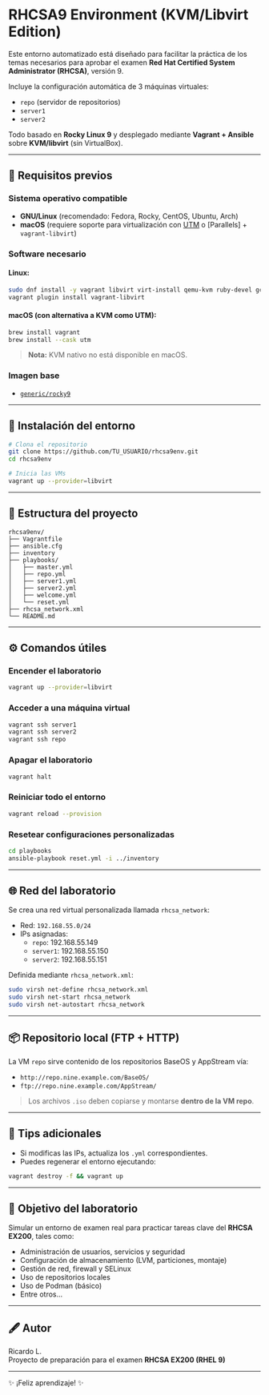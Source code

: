 # RHCSA9 Environment (KVM/Libvirt Edition)

Este entorno automatizado está diseñado para facilitar la práctica de los temas necesarios para aprobar el examen **Red Hat Certified System Administrator (RHCSA)**, versión 9.

Incluye la configuración automática de 3 máquinas virtuales:

- `repo` (servidor de repositorios)
- `server1`
- `server2`

Todo basado en **Rocky Linux 9** y desplegado mediante **Vagrant + Ansible** sobre **KVM/libvirt** (sin VirtualBox).

---

## 🔧 Requisitos previos

### Sistema operativo compatible

- **GNU/Linux** (recomendado: Fedora, Rocky, CentOS, Ubuntu, Arch)
- **macOS** (requiere soporte para virtualización con [UTM](https://mac.getutm.app/) o [Parallels] + `vagrant-libvirt`)

### Software necesario

#### Linux:

```bash
sudo dnf install -y vagrant libvirt virt-install qemu-kvm ruby-devel gcc make libvirt-devel
vagrant plugin install vagrant-libvirt
```

#### macOS (con alternativa a KVM como UTM):

```bash
brew install vagrant
brew install --cask utm
```

> **Nota:** KVM nativo no está disponible en macOS.

### Imagen base

- [`generic/rocky9`](https://app.vagrantup.com/generic/boxes/rocky9)

---

## 🚀 Instalación del entorno

```bash
# Clona el repositorio
git clone https://github.com/TU_USUARIO/rhcsa9env.git
cd rhcsa9env

# Inicia las VMs
vagrant up --provider=libvirt
```

---

## 📁 Estructura del proyecto

```
rhcsa9env/
├── Vagrantfile
├── ansible.cfg
├── inventory
├── playbooks/
│   ├── master.yml
│   ├── repo.yml
│   ├── server1.yml
│   ├── server2.yml
│   ├── welcome.yml
│   └── reset.yml
├── rhcsa_network.xml
└── README.md
```

---

## ⚙️ Comandos útiles

### Encender el laboratorio

```bash
vagrant up --provider=libvirt
```

### Acceder a una máquina virtual

```bash
vagrant ssh server1
vagrant ssh server2
vagrant ssh repo
```

### Apagar el laboratorio

```bash
vagrant halt
```

### Reiniciar todo el entorno

```bash
vagrant reload --provision
```

### Resetear configuraciones personalizadas

```bash
cd playbooks
ansible-playbook reset.yml -i ../inventory
```

---

## 🌐 Red del laboratorio

Se crea una red virtual personalizada llamada `rhcsa_network`:

- Red: `192.168.55.0/24`
- IPs asignadas:
  - `repo`: 192.168.55.149
  - `server1`: 192.168.55.150
  - `server2`: 192.168.55.151

Definida mediante `rhcsa_network.xml`:

```bash
sudo virsh net-define rhcsa_network.xml
sudo virsh net-start rhcsa_network
sudo virsh net-autostart rhcsa_network
```

---

## 📦 Repositorio local (FTP + HTTP)

La VM `repo` sirve contenido de los repositorios BaseOS y AppStream vía:

- `http://repo.nine.example.com/BaseOS/`
- `ftp://repo.nine.example.com/AppStream/`

> Los archivos `.iso` deben copiarse y montarse **dentro de la VM repo**.

---

## 🧽 Tips adicionales

- Si modificas las IPs, actualiza los `.yml` correspondientes.
- Puedes regenerar el entorno ejecutando:

```bash
vagrant destroy -f && vagrant up
```

---

## 🧠 Objetivo del laboratorio

Simular un entorno de examen real para practicar tareas clave del **RHCSA EX200**, tales como:

- Administración de usuarios, servicios y seguridad
- Configuración de almacenamiento (LVM, particiones, montaje)
- Gestión de red, firewall y SELinux
- Uso de repositorios locales
- Uso de Podman (básico)
- Entre otros...

---

## 🖋 Autor

Ricardo L.  
Proyecto de preparación para el examen **RHCSA EX200 (RHEL 9)**

---

✨ ¡Feliz aprendizaje! ✨